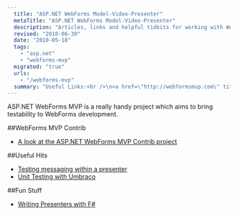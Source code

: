 ```yaml
---
  title: "ASP.NET WebForms Model-Video-Presenter"
  metaTitle: "ASP.NET WebForms Model-Video-Presenter"
  description: "Articles, links and helpful tidbits for working with Webforms MVP"
  revised: "2010-06-30"
  date: "2010-05-18"
  tags: 
    - "asp.net"
    - "webforms-mvp"
  migrated: "true"
  urls: 
    - "/webforms-mvp"
  summary: "Useful Links:<br />\n<a href=\"http://webformsmvp.com\" title=\"Webforms MVP\">Project Homepage</a>"
---
```

ASP.NET WebForms MVP is a really handy project which aims to bring testability to WebForms development.

##WebForms MVP Contrib

* [A look at the ASP.NET WebForms MVP Contrib project][1]

##Useful Hits

* [Testing messaging within a presenter][2]
* [Unit Testing with Umbraco][3]

##Fun Stuff

* [Writing Presenters with F#][4]


  [1]: /webforms-mvp-contrib
  [2]: /testing-messaging-within-a-presenter
  [3]: /unit-testing-with-umbraco
  [4]: /writing-presenters-with-fsharp